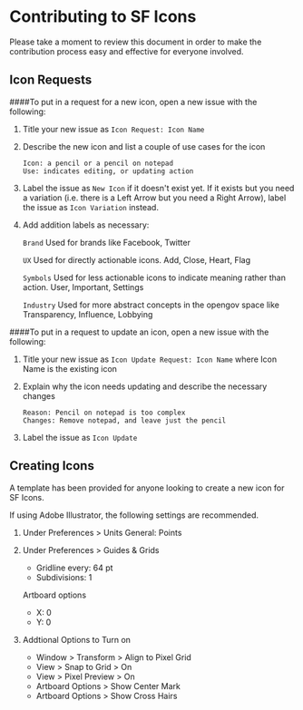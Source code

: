 # Contributing to SF Icons

Please take a moment to review this document in order to make the contribution
process easy and effective for everyone involved.

## Icon Requests


####To put in a request for a new icon, open a new issue with the following:

1. Title your new issue as `Icon Request: Icon Name`

2. Describe the new icon and list a couple of use cases for the icon
   ```
   Icon: a pencil or a pencil on notepad
   Use: indicates editing, or updating action
   ```

3. Label the issue as `New Icon` if it doesn't exist yet. If it exists but you need a variation (i.e. there is a Left Arrow but you need a Right Arrow), label the issue as `Icon Variation` instead.

4. Add addition labels as necessary:

   `Brand` Used for brands like Facebook, Twitter
   
   `UX`  Used for directly actionable icons. Add, Close, Heart, Flag
   
   `Symbols` Used for less actionable icons to indicate meaning rather than action. User, Important, Settings
   
   `Industry` Used for more abstract concepts in the opengov space like Transparency, Influence, Lobbying


####To put in a request to update an icon, open a new issue with the following:

1. Title your new issue as `Icon Update Request: Icon Name` where Icon Name is the existing icon

2. Explain why the icon needs updating and describe the necessary changes
   ```
   Reason: Pencil on notepad is too complex
   Changes: Remove notepad, and leave just the pencil
   ```
3. Label the issue as `Icon Update`


## Creating Icons

A template has been provided for anyone looking to create a new icon for SF Icons.

If using Adobe Illustrator, the following settings are recommended.

1. Under Preferences > Units
   General: Points

2. Under Preferences > Guides & Grids
   - Gridline every: 64 pt
   - Subdivisions: 1

   Artboard options
   - X: 0
   - Y: 0

3. Addtional Options to Turn on
   - Window > Transform > Align to Pixel Grid
   - View > Snap to Grid > On
   - View > Pixel Preview > On
   - Artboard Options > Show Center Mark 
   - Artboard Options > Show Cross Hairs
